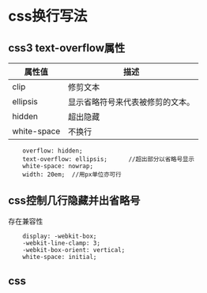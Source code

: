 # css换行写法

## css3 text-overflow属性
| 属性值               |              描述   |
| --------------------|----------------------|
|clip                 | 修剪文本               |              
|ellipsis             |显示省略符号来代表被修剪的文本。|
|hidden               | 超出隐藏    |
|white-space          | 不换行     |

```
    overflow: hidden;    
    text-overflow: ellipsis;      //超出部分以省略号显示
    white-space: nowrap;
    width: 20em;  //用px单位亦可行
```
## css控制几行隐藏并出省略号 
存在兼容性
```
    display: -webkit-box;
    -webkit-line-clamp: 3;
    -webkit-box-orient: vertical;
    white-space: initial;
```

## css